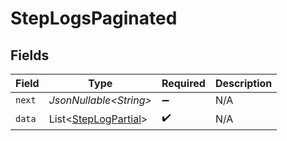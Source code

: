 # StepLogsPaginated


## Fields

| Field                                                              | Type                                                               | Required                                                           | Description                                                        |
| ------------------------------------------------------------------ | ------------------------------------------------------------------ | ------------------------------------------------------------------ | ------------------------------------------------------------------ |
| `next`                                                             | *JsonNullable\<String>*                                            | :heavy_minus_sign:                                                 | N/A                                                                |
| `data`                                                             | List\<[StepLogPartial](../../models/components/StepLogPartial.md)> | :heavy_check_mark:                                                 | N/A                                                                |
